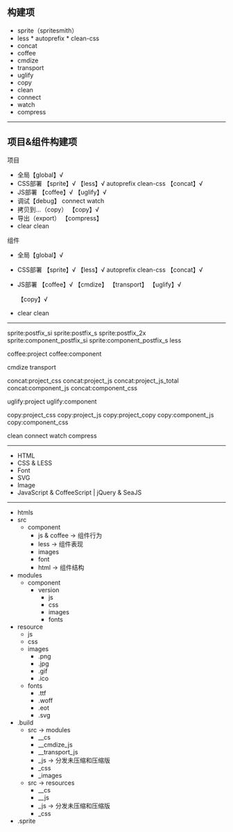 ## 构建项

* sprite（spritesmith）
* less
      * autoprefix
      * clean-css
* concat
* coffee
* cmdize
* transport
* uglify
* copy
* clean
* connect
* watch
* compress

---

## 项目&组件构建项

项目

* 全局【global】√
* CSS部署
    【sprite】√
    【less】√
        autoprefix
        clean-css
   【concat】√
* JS部署
    【coffee】√
    【uglify】√
* 调试【debug】
    connect
    watch
* 拷贝到...（copy）
    【copy】√
* 导出（export）
    【compress】
* clear
    clean

组件

* 全局【global】√
* CSS部署
    【sprite】√
    【less】√
        autoprefix
        clean-css
   【concat】√
* JS部署
    【coffee】√
    【cmdize】
    【transport】
    【uglify】√

    【copy】√
* clear
    clean

---

sprite:postfix_si
sprite:postfix_s
sprite:postfix_2x
sprite:component_postfix_si
sprite:component_postfix_s
less

coffee:project
coffee:component

cmdize
transport

concat:project_css
concat:project_js
concat:project_js_total
concat:component_js
concat:component_css

uglify:project
uglify:component

copy:project_css
copy:project_js
copy:project_copy
copy:component_js
copy:component_css

clean
connect
watch
compress

---

* HTML
* CSS & LESS
* Font
* SVG
* Image
* JavaScript & CoffeeScript | jQuery & SeaJS

---

* htmls
* src
  * component
    * js & coffee -> 组件行为
    * less -> 组件表现
    * images
    * font
    * html -> 组件结构
* modules
  * component
    * version
      * js
      * css
      * images
      * fonts
* resource
  * js
  * css
  * images
    * .png
    * .jpg
    * .gif
    * .ico
  * fonts
    * .ttf
    * .woff
    * .eot
    * .svg
* .build
    * src -> modules
        * __cs
        * __cmdize_js
        * __transport_js
        * _js -> 分发未压缩和压缩版
        * _css
        * _images
    * src -> resources
        * __cs
        * __js
        * _js -> 分发未压缩和压缩版
        * _css
* .sprite
